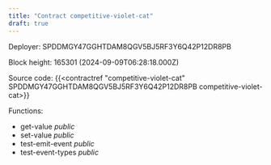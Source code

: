 ```yaml
---
title: "Contract competitive-violet-cat"
draft: true
---
```

Deployer: SPDDMGY47GGHTDAM8QGV5BJ5RF3Y6Q42P12DR8PB


 



Block height: 165301 (2024-09-09T06:28:18.000Z)

Source code: {{<contractref "competitive-violet-cat" SPDDMGY47GGHTDAM8QGV5BJ5RF3Y6Q42P12DR8PB competitive-violet-cat>}}

Functions:

* get-value _public_
* set-value _public_
* test-emit-event _public_
* test-event-types _public_
